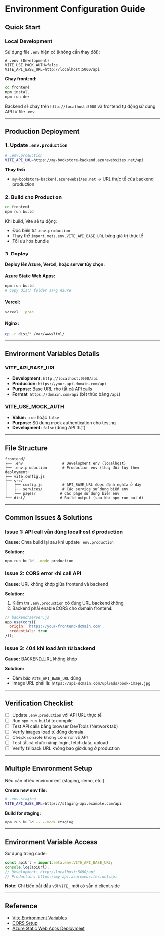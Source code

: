 # Environment Configuration Guide

## Quick Start

### Local Development
Sử dụng file `.env` hiện có (không cần thay đổi):

```properties
# .env (Development)
VITE_USE_MOCK_AUTH=false 
VITE_API_BASE_URL=http://localhost:5000/api
```

**Chạy frontend:**
```bash
cd frontend
npm install
npm run dev
```

Backend sẽ chạy trên `http://localhost:5000` và frontend tự động sử dụng API từ file `.env`.

---

## Production Deployment

### 1. Update `.env.production`

```bash
# .env.production
VITE_API_URL=https://my-bookstore-backend.azurewebsites.net/api
```

**Thay thế:**
- `my-bookstore-backend.azurewebsites.net` → URL thực tế của backend production

### 2. Build cho Production

```bash
cd frontend
npm run build
```

Khi build, Vite sẽ tự động:
- Đọc biến từ `.env.production`
- Thay thế `import.meta.env.VITE_API_BASE_URL` bằng giá trị thực tế
- Tối ưu hóa bundle

### 3. Deploy

**Deploy lên Azure, Vercel, hoặc server tùy chọn:**

#### Azure Static Web Apps:
```bash
npm run build
# Copy dist/ folder sang Azure
```

#### Vercel:
```bash
vercel --prod
```

#### Nginx:
```bash
cp -r dist/* /var/www/html/
```

---

## Environment Variables Details

### VITE_API_BASE_URL
- **Development:** `http://localhost:5000/api`
- **Production:** `https://your-api-domain.com/api`
- **Purpose:** Base URL cho tất cả API calls
- **Format:** `https://domain.com/api` (kết thúc bằng `/api`)

### VITE_USE_MOCK_AUTH
- **Value:** `true` hoặc `false`
- **Purpose:** Sử dụng mock authentication cho testing
- **Development:** `false` (dùng API thật)

---

## File Structure

```
frontend/
├── .env                  # Development env (localhost)
├── .env.production       # Production env (thay đổi tùy theo deployment)
├── vite.config.js
├── src/
│   ├── config.js         # API_BASE_URL được định nghĩa ở đây
│   ├── services/         # Các service sử dụng biến env
│   └── pages/           # Các page sử dụng biến env
└── dist/                # Build output (sau khi npm run build)
```

---

## Common Issues & Solutions

### Issue 1: API call vẫn dùng localhost ở production
**Cause:** Chưa build lại sau khi update `.env.production`

**Solution:**
```bash
npm run build --mode production
```

### Issue 2: CORS error khi call API
**Cause:** URL không khớp giữa frontend và backend

**Solution:**
1. Kiểm tra `.env.production` có đúng URL backend không
2. Backend phải enable CORS cho domain frontend:
```javascript
// backend/server.js
app.use(cors({
  origin: 'https://your-frontend-domain.com',
  credentials: true
}));
```

### Issue 3: 404 khi load ảnh từ backend
**Cause:** BACKEND_URL không khớp

**Solution:**
- Đảm bảo `VITE_API_BASE_URL` đúng
- Image URL phải là: `https://api-domain.com/uploads/book-image.jpg`

---

## Verification Checklist

- [ ] Update `.env.production` với API URL thực tế
- [ ] Run `npm run build` to compile
- [ ] Test API calls bằng browser DevTools (Network tab)
- [ ] Verify images load từ đúng domain
- [ ] Check console không có error về API
- [ ] Test tất cả chức năng: login, fetch data, upload
- [ ] Verify fallback URL không bao giờ dùng ở production

---

## Multiple Environment Setup

Nếu cần nhiều environment (staging, demo, etc.):

**Create new env file:**
```bash
# .env.staging
VITE_API_BASE_URL=https://staging-api.example.com/api
```

**Build for staging:**
```bash
npm run build -- --mode staging
```

---

## Environment Variable Access

Sử dụng trong code:
```javascript
const apiUrl = import.meta.env.VITE_API_BASE_URL;
console.log(apiUrl);  
// Development: http://localhost:5000/api
// Production: https://my-api.azurewebsites.net/api
```

**Note:** Chỉ biến bắt đầu với `VITE_` mới có sẵn ở client-side

---

## Reference

- [Vite Environment Variables](https://vitejs.dev/guide/env-and-mode.html)
- [CORS Setup](https://developer.mozilla.org/en-US/docs/Web/HTTP/CORS)
- [Azure Static Web Apps Deployment](https://docs.microsoft.com/en-us/azure/static-web-apps/)
